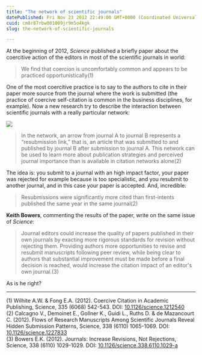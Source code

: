 ```yaml
---
title: "The network of scientific journals"
datePublished: Fri Nov 23 2012 22:49:00 GMT+0000 (Coordinated Universal Time)
cuid: cm8r87rbw001009jr9m5o4kgk
slug: the-network-of-scientific-journals

---
```



At the beginning of 2012, _Science_ published a briefly paper about the coercitive action of the editors in most of the scientific journals in world:

> We find that coercion is uncomfortably common and appears to be practiced opportunistically(1)

One of the most coercitive practice is to say to the authors to cite in their paper more source from the journal where the work is submitted (the practice of coercive self-citation is common in the business disciplines, for example). Now a new research try to describe the interaction between scientific journals with a really particular network:

[![](https://cdn.hashnode.com/res/hashnode/image/upload/v1743072253011/a84e08a0-4f4b-41f8-8b45-dff59205b56d.jpeg)](https://blogger.googleusercontent.com/img/b/R29vZ2xl/AVvXsEhs8v2K_7RZq1vZohs20LTPISIA85HI4-ZqEGuxb1mHz1VFiODVIJPCmrJ_Dx9e4tqrLvqLrHZUAbE8JMFS8Ftrge4PRsXzZMqfEXKK6Uu8DCGW8X8CnbzzOtYF-msLc_Cn-v4yJ4LBGpI/s1200/flow.jpg)

> In the network, an arrow from journal A to journal B represents a “resubmission link,” that is, an article that was submitted to and published by journal B after submission to journal A. This network can be used to learn more about publication strategies and perceived journal importance than is available in citation networks alone(2)

The idea is: you submit to a journal with an high impact factor, your paper was rejected for example because is too specialistic, and you resubmit to another journal, and in this case your paper is accepted. And, incredible:

> Resubmissions were significantly more cited than first-intents published the same year in the same journal(2)

**Keith Bowers**, commenting the results of the paper, write on the same issue of _Science_:

> Journal editors could increase the quality of papers published in their own journals by exacting more rigorous standards for revision without rejecting them. Providing authors more opportunities to revise and resubmit manuscripts following peer review, while being clear to authors that substantial improvement must be made before a final decision is reached, would increase the citation impact of an editor's own journal.(3)

As is he right?

* * *

(1) Wilhite A.W. & Fong E.A. (2012). Coercive Citation in Academic Publishing, Science, 335 (6068) 542-543. DOI: [10.1126/science.1212540](http://dx.doi.org/10.1126%2Fscience.1212540)  
(2) Calcagno V., Demoinet E., Gollner K., Guidi L., Ruths D. & de Mazancourt C. (2012). Flows of Research Manuscripts Among Scientific Journals Reveal Hidden Submission Patterns, Science, 338 (6110) 1065-1069. DOI: [10.1126/science.1227833](http://dx.doi.org/10.1126%2Fscience.1227833)  
(3) Bowers E.K. (2012). Journals: Increase Revisions, Not Rejections, Science, 338 (6110) 1029-1029. DOI: [10.1126/science.338.6110.1029-a](http://dx.doi.org/10.1126%2Fscience.338.6110.1029-a)
